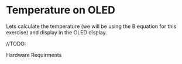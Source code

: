 # Temperature on OLED

Lets calculate the temperature (we will be using the B equation for this exercise) and display in the OLED display.


//TODO: 

Hardware Requirments

